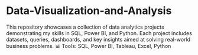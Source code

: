 # Data-Visualization-and-Analysis
This repository showcases a collection of data analytics projects demonstrating my skills in SQL, Power BI, and Python. Each project includes datasets, queries, dashboards, and key insights aimed at solving real-world business problems.
📊 Tools: SQL, Power BI, Tableau, Excel, Python
